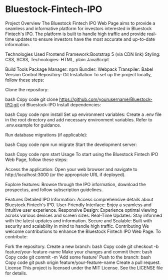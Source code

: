 # Bluestock-Fintech-IPO
Project Overview
The Bluestock Fintech IPO Web Page aims to provide a seamless and informative platform for investors interested in Bluestock Fintech's IPO. The platform is built to handle high traffic and provide real-time updates to ensure investors have the most accurate and up-to-date information.

Technologies Used
Frontend
Framework:Bootstrap 5 (via CDN link)
Styling: CSS, SCSS,
Technologies: HTML, plain JavaScript

Build Tools
Package Manager: npm
Bundler: Webpack
Transpiler: Babel
Version Control
Repository: Git
Installation
To set up the project locally, follow these steps:

Clone the repository:

bash
Copy code
git clone https://github.com/yourusername/Bluestock-IPO.git
cd Bluestock-IPO
Install dependencies:

bash
Copy code
npm install
Set up environment variables:
Create a .env file in the root directory and add necessary environment variables. Refer to .env.example for guidance.

Run database migrations (if applicable):

bash
Copy code
npm run migrate
Start the development server:

bash
Copy code
npm start
Usage
To start using the Bluestock Fintech IPO Web Page, follow these steps:

Access the application:
Open your web browser and navigate to http://localhost:3000 (or the appropriate URL if deployed).

Explore features:
Browse through the IPO information, download the prospectus, and follow subscription guidelines.

Features
Detailed IPO Information: Access comprehensive details about Bluestock Fintech's IPO.
User-Friendly Interface: Enjoy a seamless and intuitive user experience.
Responsive Design: Experience optimal viewing across various devices and screen sizes.
Real-Time Updates: Stay informed with the latest updates and information.
Secure and Scalable: Built with security and scalability in mind to handle high traffic.
Contributing
We welcome contributions to enhance the Bluestock Fintech IPO Web Page. To contribute:

Fork the repository.
Create a new branch:
bash
Copy code
git checkout -b feature/your-feature-name
Make your changes and commit them:
bash
Copy code
git commit -m 'Add some feature'
Push to the branch:
bash
Copy code
git push origin feature/your-feature-name
Create a pull request.
License
This project is licensed under the MIT License. See the LICENSE file for details.
